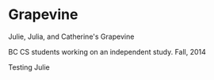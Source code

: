 Grapevine
=========

Julie, Julia, and Catherine's Grapevine

BC CS students working on an independent study.
Fall, 2014

Testing Julie
